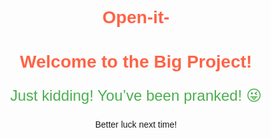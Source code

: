# Open-it-
<!DOCTYPE html>
<html lang="en">
<head>
    <meta charset="UTF-8">
    <meta name="viewport" content="width=device-width, initial-scale=1.0">
    <title>Important Project</title>
    <style>
        body {
            font-family: Arial, sans-serif;
            text-align: center;
            padding-top: 50px;
        }
        h1 {
            color: #ff6347;
        }
        .message {
            font-size: 24px;
            color: #4CAF50;
        }
    </style>
</head>
<body>
    <h1>Welcome to the Big Project!</h1>
    <p class="message">Just kidding! You’ve been pranked! 😜</p>
    <p>Better luck next time!</p>
</body>
</html>
